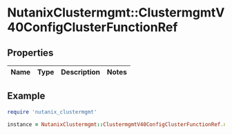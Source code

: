 # NutanixClustermgmt::ClustermgmtV40ConfigClusterFunctionRef

## Properties

| Name | Type | Description | Notes |
| ---- | ---- | ----------- | ----- |

## Example

```ruby
require 'nutanix_clustermgmt'

instance = NutanixClustermgmt::ClustermgmtV40ConfigClusterFunctionRef.new()
```

